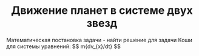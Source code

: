 <h1 align="center">Движение планет в системе двух звезд</h1>
Математическая постановка задачи - найти решение для задачи Коши для системы уравнений:
$$ m{dv_{x}/dt} $$
